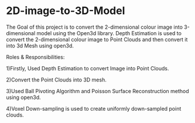 # 2D-image-to-3D-Model
 The Goal of this project is to convert  the  2-dimensional colour  image into 3-dimensional model using the Open3d library. Depth Estimation is used to convert the 2-dimensional colour image to Point Clouds and then convert it into 3d Mesh using open3d.
 
 Roles & Responsibilities:
 
1)Firstly, Used Depth Estimation to convert Image into Point Clouds.

2)Convert the Point Clouds into 3D mesh.

3)Used Ball Pivoting Algorithm and Poisson Surface Reconstruction method using open3d.

4)Voxel Down-sampling is used to create uniformly down-sampled point clouds.
